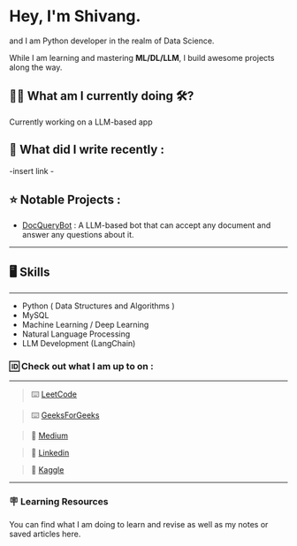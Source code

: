 # Hey, I'm Shivang. 
and I am Python developer in the realm of Data Science.  

While I am learning and mastering **ML/DL/LLM**, I build awesome projects along the way.

## 🧗‍♂️ What am I currently doing 🛠?

Currently working on a LLM-based app

## 📰 What did I write recently :

-insert link -

## ⭐ Notable Projects :

- [DocQueryBot](https://llmdocumentquerybot-mmmqkmbxzzy2lezrcmdmhe.streamlit.app/) : A LLM-based bot that can accept any document and answer any questions about it.
---

## 🖥️ Skills 
---
- Python ( Data Structures and Algorithms )
- MySQL
- Machine Learning / Deep Learning 
- Natural Language Processing
- LLM Development (LangChain)

### 🆔 Check out what I am up to on :
---

> ⌨️ [LeetCode](https://leetcode.com/JarHead28/)

> ⌨️ [GeeksForGeeks](https://auth.geeksforgeeks.org/user/shivangkainthola64)

> 📰 [Medium](https://medium.com/@shivangkainthola28)

> 🏢 [Linkedin](https://www.linkedin.com/in/shivang-kainthola-2835151b9/)

> 🤖 [Kaggle](https://www.kaggle.com/shivangkainthola)

---

### 🪧 Learning Resources 

You can find what I am doing to learn and revise as well as my notes or saved articles here.


<!--
**HeadHunter28/HeadHunter28** is a ✨ _special_ ✨ repository because its `README.md` (this file) appears on your GitHub profile.

Here are some ideas to get you started:

- 🔭 I’m currently working on ...
- 🌱 I’m currently learning ...
- 👯 I’m looking to collaborate on ...
- 🤔 I’m looking for help with ...
- 💬 Ask me about ...
- 📫 How to reach me: ...
- 😄 Pronouns: ...
- ⚡ Fun fact: ...
-->

